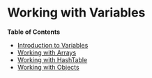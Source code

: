 Working with Variables
======================

**Table of Contents**

-   [Introduction to Variables](/internals2/variables/intro.html)
-   [Working with Arrays](/internals2/variables/arrays.html)
-   [Working with HashTable](/internals2/variables/tables.html)
-   [Working with Objects](/internals2/variables/objects.html)
